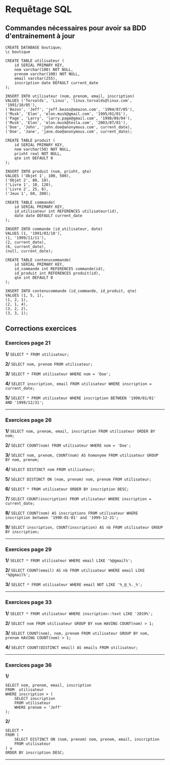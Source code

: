# Requêtage SQL

## Commandes nécessaires pour avoir sa BDD d'entrainement à jour
```
CREATE DATABASE boutique;
\c boutique

CREATE TABLE utilisateur (
	id SERIAL PRIMARY KEY, 
	nom varchar(100) NOT NULL, 
	prenom varchar(100) NOT NULL, 
	email varchar(255), 
	inscription date DEFAULT current_date
);

INSERT INTO utilisateur (nom, prenom, email, inscription) 
VALUES ('Torvalds', 'Linus', 'linus.torvalds@linux.com', '1991/10/05'), 
('Bezos', 'Jeff', 'jeff.bezos@amazon.com', '1994/07/05'), 
('Musk', 'Elon', 'elon.musk@gmail.com', '1995/01/01'), 
('Page', 'Larry', 'larry.page@gmail.com', '1998/09/04'), 
('Musk', 'Elon', 'elon.musk@tesla.com', '2003/07/01'), 
('Doe', 'John', 'john.doe@anonymous.com', current_date), 
('Doe', 'Jane', 'jane.doe@anonymous.com', current_date);

CREATE TABLE produit (
	id SERIAL PRIMARY KEY, 
	nom varchar(50) NOT NULL, 
	prixht real NOT NULL, 
	qte int DEFAULT 0
);

INSERT INTO produit (nom, prixht, qte) 
VALUES ('Objet 1', 100, 500), 
('Objet 2', 80, 10), 
('Livre 1', 10, 120), 
('Livre 2', 25, 8), 
('Jeux 1', 60, 200);

CREATE TABLE commande(
	id SERIAL PRIMARY KEY, 
	id_utilisateur int REFERENCES utilisateur(id), 
	date date DEFAULT current_date
);

INSERT INTO commande (id_utilisateur, date) 
VALUES (1, '1991/03/10'), 
(1, '1999/11/11'), 
(2, current_date), 
(6, current_date), 
(null, current_date);

CREATE TABLE contenucommande(
	id SERIAL PRIMARY KEY, 
	id_commande int REFERENCES commande(id), 
	id_produit int REFERENCES produit(id), 
	qte int DEFAULT 0
);

INSERT INTO contenucommande (id_commande, id_produit, qte) 
VALUES (1, 5, 1), 
(1, 2, 1), 
(2, 1, 4), 
(3, 2, 2), 
(3, 3, 1);
```

## Corrections exercices

### Exercices page 21
__1/__ `SELECT * FROM utilisateur;`

__2/__ `SELECT nom, prenom FROM utilisateur;`

__3/__ `SELECT * FROM utilisateur WHERE nom = 'Doe';`

__4/__ `SELECT inscription, email FROM utilisateur WHERE inscription = current_date;`

__5/__ `SELECT * FROM utilisateur WHERE inscription BETWEEN '1990/01/01' AND '1999/12/31';`
***

### Exercices page 26
__1/__ `SELECT nom, prenom, email, inscription FROM utilisateur ORDER BY nom;`

__2/__ `SELECT COUNT(nom) FROM utilisateur WHERE nom = 'Doe';`

__3/__ `SELECT nom, prenom, COUNT(nom) AS homonyme FROM utilisateur GROUP BY nom, prenom;`

__4/__ `SELECT DISTINCT nom FROM utilisateur;`

__5/__ `SELECT DISTINCT ON (nom, prenom) nom, prenom FROM utilisateur;`

__6/__ `SELECT * FROM utilisateur ORDER BY inscription DESC;`

__7/__ `SELECT COUNT(inscription) FROM utilisateur WHERE inscription = current_date;`

__8/__ `SELECT COUNT(nom) AS inscriptions FROM utilisateur WHERE inscription between '1990-01-01' and '1999-12-31';`

__9/__ `SELECT inscription, COUNT(inscription) AS nb FROM utilisateur GROUP BY inscription;`
***

### Exercices page 29
__1/__ `SELECT * FROM utilisateur WHERE email LIKE '%@gmail%';`

__2/__ `SELECT COUNT(email) AS nb FROM utilisateur WHERE email LIKE '%@gmail%';`

__3/__ `SELECT * FROM utilisateur WHERE email NOT LIKE '%_@_%._%';`
***

### Exercices page 33
__1/__ `SELECT * FROM utilisateur WHERE inscription::text LIKE '2019%';`

__2/__ `SELECT nom FROM utilisateur GROUP BY nom HAVING COUNT(nom) > 1;`

__3/__ `SELECT COUNT(nom), nom, prenom FROM utilisateur GROUP BY nom, prenom HAVING COUNT(nom) > 1;`

__4/__ `SELECT COUNT(DISTINCT email) AS emails FROM utilisateur;`
***

### Exercices page 36
__1/__ 
```
SELECT nom, prenom, email, inscription 
FROM  utilisateur 
WHERE inscription > (
	SELECT inscription 
	FROM utilisateur 
	WHERE prenom = 'Jeff'
);
```

__2/__ 
```
SELECT * 
FROM (
	SELECT DISTINCT ON (nom, prenom) nom, prenom, email, inscription 
	FROM utilisateur
) u 
ORDER BY inscription DESC;
```
***